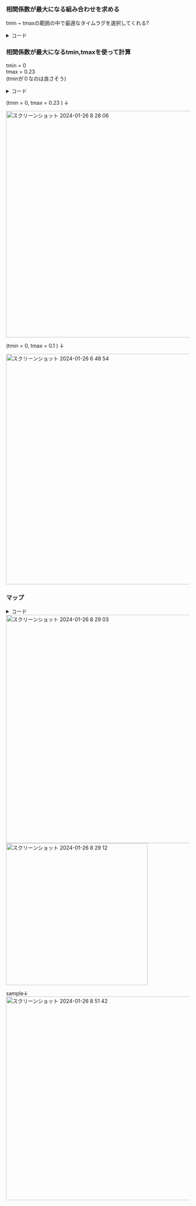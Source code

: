 

### 相関係数が最大になる組み合わせを求める
tmin ~ tmaxの範囲の中で最適なタイムラグを選択してくれる?
<details><summary>コード</summary>


```python
import numpy as np
from mne.decoding import ReceptiveField
from sklearn.model_selection import KFold

# ターゲットの相関係数の最大値とその組み合わせを保存する変数を初期化
max_corr = -np.inf
best_tmin = None
best_tmax = None

# 交差検証のための分割数を設定し、KFoldクラスを初期化
n_splits = 3
cv = KFold(n_splits)

# モデルようにデータを準備。faceデータを転置し、モデルの出力データ(EEG)Yを取得。
face = face.T
Y, _ = raw[:] 
Y = Y.T

# 試す遅延の範囲
tmin_range = np.linspace(-0.5, -0.00, 20)
tmax_range = np.linspace(0.00, 0.5, 20)

# 探索範囲内での相関係数を計算
for tmin_candidate in tmin_range:
    for tmax_candidate in tmax_range:
        # ReceptiveFieldで使用するdelayを設定
        tmin, tmax = tmin_candidate, tmax_candidate
        # ReceptiveFieldモデルを初期化
        rf = ReceptiveField(tmin, tmax, sfreq, feature_names=["envelope"], estimator=1.0, scoring="corrcoef")
        # 交差検証スコアを計算
        scores = np.zeros((n_splits, n_channels))
        for ii, (train, test) in enumerate(cv.split(face)):
            X_train = face[train][:, np.newaxis]
            rf.fit(X_train, Y[train])
            X_test = face[test][:, np.newaxis]
            scores[ii] = rf.score(X_test, Y[test])
        # 平均スコアを計算
        mean_scores = scores.mean(axis=0)
        # 最大相関係数とその組み合わせを更新
        if mean_scores.max() > max_corr:
            max_corr = mean_scores.max()
            best_tmin = tmin
            best_tmax = tmax

# 結果を表示
print(f"最大相関係数: {max_corr}")
print(f"最適なtmin: {best_tmin}")　　
print(f"最適なtmax: {best_tmax}")

```

print(f"最大相関係数: {max_corr}")　　　　

最大相関係数: 0.08369112362438363　　　　

print(f"最適なtmin: {best_tmin}")　　　　

最適なtmin: -0.0　　　

print(f"最適なtmax: {best_tmax}")　　

最適なtmax: 0.23684210526315788　　

</details>


### 相関係数が最大になるtmin,tmaxを使って計算
tmin = 0  
tmax = 0.23  
(tminが０なのは良さそう)  

<details><summary>コード</summary>

```python

#mTRFツールボックスと同様のことが、mne.decoding.ReceptiveFieldクラスでできる
#mne.decoding.ReceptiveFieldは、時間遅延を考慮した入力特徴量を使用して、
#エンコーディングモデル（刺激から脳へのモデル）を適合させるためのクラス
#時間遅延を考慮した表情特徴量とEEGの間の線形関係を見つけるためのエンコードモデルを構築。
#これにより、新しい刺激に対する反応を予測することができる。

# ReceptiveFieldで使用するdelayを定義
tmin, tmax = -0.0, 0.23

# ReceptiveFieldモデルを初期化
#指定した時間範囲（tminからtmaxまで）、サンプリング周波数（sfreq）を持ち、特徴量名とスコアリング方法を設定
#feature_names: モデルの入力特徴量の名前（オプション）。指定しない場合、fitを実行した後に入力データの形状から自動生成
#estimator: モデルの適合に使用する推定器（scikit-learnスタイルのモデル）またはRidge回帰モデルのアルファパラメータ。Noneの場合、Ridge回帰モデル（アルファ=0）が使用される
rf = ReceptiveField(
    tmin, tmax, sfreq, feature_names=["envelope"], estimator=1.0, scoring="corrcoef"
)

# 指定された遅延の範囲内におけるサンプリングポイントの数を算出
# 開始/終了インデックスも含むため、追加で2つの遅延がある
n_delays = int((tmax - tmin) * sfreq) + 2

# 交差検証のための分割数を設定し、KFoldクラスを初期化
n_splits = 3
cv = KFold(n_splits)

# モデルようにデータを準備。faceデータを転置し、モデルの出力データ(EEG)Yを取得。
face = face.T
Y, _ = raw[:] 
Y = Y.T

# 特徴量とEEGの間の線形関係を評価するために、モデルを学習させる
# スプリットごとにモデルを適合させ、予測/テストを繰り返す
coefs = np.zeros((n_splits, n_channels, n_delays))
scores = np.zeros((n_splits, n_channels))

for ii, (train, test) in enumerate(cv.split(face)):
    print("split %s / %s" % (ii + 1, n_splits))
    
    X_train = face[train][:, np.newaxis]  # n_featuresのために新しい軸を追加
    
    # モデルを適合
    rf.fit(X_train, Y[train])
    
    # 同じ形状のテストデータを準備
    X_test = face[test][:, np.newaxis]
    
    # スコア(相関)と係数を計算
    scores[ii] = rf.score(X_test, Y[test])
    coefs[ii] = rf.coef_[:, 0, :]
    # print(coefs[ii])
    # print(rf.delays_)

print(rf.delays_)
# 遅延の配列を計算
# rf.delays_はモデルが考慮する時間遅延の配列であり、それぞれの遅延が何秒であるかを理解するために、これをサンプリング周波数で割っている。
# これにより、遅延がサンプル単位ではなく、時間単位で表現されるようになる。
times = rf.delays_ / float(rf.sfreq)
print(times)

mean_times = times.mean()
# print(mean_times)

# 交差検証スプリットごとのスコアと係数(coef)を平均化
# 32この値が出てくる(チャンネル分)
mean_coefs = coefs.mean(axis=0)
mean_scores = scores.mean(axis=0)
print(mean_coefs.shape)
# print(scores)

# 平均予測スコアをプロット
fig, ax = plt.subplots()
ix_chs = np.arange(n_channels)
ax.plot(ix_chs, mean_scores)
ax.axhline(0, ls="--", color="r")
ax.set(title="Mean prediction score", xlabel="Channel", ylabel="Score ($r$)")
mne.viz.tight_layout()
plt.show()

#縦の値は相関係数
#この相関係数は、脳活動と外部刺激がどれだけ同期しているかを示す指標であり、
#高い相関係数は、脳活動が外部刺激に対して敏感であることを示す

```
</details>


 (tmin = 0, tmax = 0.23 ) ↓
 
 <img width="619" alt="スクリーンショット 2024-01-26 8 28 06" src="https://github.com/am-da/mTRF/assets/112613519/9b01b081-4d48-428c-816a-af015178f62a">

 (tmin = 0, tmax = 0.1 ) ↓
 
 <img width="630" alt="スクリーンショット 2024-01-26 6 48 54" src="https://github.com/am-da/mTRF/assets/112613519/eb7a8208-788a-4a32-81f2-f50232cffe01">


### マップ
<details><summary>コード</summary>


```python



# Print mean coefficients across all time delays / channels (see Fig 1)
time_plot = 0.180  # For highlighting a specific time.
fig, ax = plt.subplots(figsize=(4, 8))

# 'mean_coefs' 配列内の最大係数を取得します。
max_coef = mean_coefs.max()

# ヒートマップを作成し、係数を視覚化。'times' はX軸、'ix_chs' はY軸、'mean_coefs' は値。
# 'cmap' はカラーマップ、'vmin' および 'vmax' はカラーマップの値の範囲を指定。
ax.pcolormesh(
    times,
    ix_chs,
    mean_coefs,
    cmap="RdBu_r",
    vmin=-max_coef,
    vmax=max_coef,
    shading="gouraud",
)

ax.axvline(time_plot, ls="--", color="k", lw=2)
ax.set(
    xlabel="Delay (s)",
    ylabel="Channel",
    title="Mean Model\nCoefficients",
    xlim=times[[0, -1]],
    ylim=[len(ix_chs) - 1, 0],
    xticks=np.arange(tmin, tmax + 0.2, 0.2),
)

# X軸の目盛りラベルを45度回転
plt.setp(ax.get_xticklabels(), rotation=45)
mne.viz.tight_layout()

# 'times' 配列内で 'time_plot' に最も近い時間を探し、そのインデックスを 'ix_plot' に格納します。
ix_plot = np.argmin(np.abs(time_plot - times))
fig, ax = plt.subplots()

# "biosemi32" テンプレートを使用して Montage オブジェクト 'easycap_montage' を作成
easycap_montage = mne.channels.make_standard_montage("biosemi32")

# チャンネル名、サンプリング周波数、チャンネルタイプを指定して空の 'info' オブジェクトを作成
info = mne.create_info(ch_names=easycap_montage.ch_names, sfreq=1000.0, ch_types='eeg')

#'info' オブジェクトにモンタージュ情報を設定
info.set_montage(easycap_montage)

# マップを作成し、モデルの係数を視覚化。'mean_coefs' の特定の遅延に対する係数が表示される
# 'pos' はセンサーの位置情報、'axes' はグラフ描画のための軸を指定
# 'show=False' はプロットを直接表示しないように指定
mne.viz.plot_topomap(
    mean_coefs[:, ix_plot], pos=info, axes=ax, show=False, vlim=(-max_coef, max_coef)
)
ax.set(title="Topomap of model coefficients\nfor delay %s" % time_plot)
mne.viz.tight_layout()
plt.show()

```
</details>

<img width="624" alt="スクリーンショット 2024-01-26 8 29 03" src="https://github.com/am-da/mTRF/assets/112613519/535246e4-c76d-4249-90c3-6a97805835a1">  


<img width="388" alt="スクリーンショット 2024-01-26 8 29 12" src="https://github.com/am-da/mTRF/assets/112613519/c1620d0a-5d57-4d10-bfe3-4741e3582f49">

sample↓
<img width="557" alt="スクリーンショット 2024-01-26 8 51 42" src="https://github.com/am-da/mTRF/assets/112613519/ed8d38bb-8032-45b1-9eeb-45ac38f76a89">
